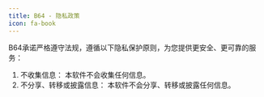 ```yaml
---
title: B64 - 隐私政策
icon: fa-book
---
```


B64承诺严格遵守法规，遵循以下隐私保护原则，为您提供更安全、更可靠的服务：

1. 不收集信息： 本软件不会收集任何信息。
2. 不分享、转移或披露信息： 本软件不会分享、转移或披露任何信息。
